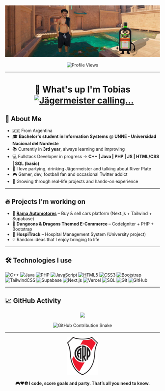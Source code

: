 <p align="center">
  <a href="https://www.tiktok.com/@gangster.pets/video/7503375650271612165">
    <img src="banner.png" alt="@tobiager Banner" width="1200"/>
  </a>
</p>


<p align="center">
  <img src="https://komarev.com/ghpvc/?username=33Tobias&color=red" alt="Profile Views"/>
</p>

---

<h1 align="center">
  👋 What's up I'm Tobias
  <a href="https://www.tiktok.com/@tobiager/photo/7511842834794810630?is_from_webapp=1&sender_device=pc">
    <img src="shotjager.gif" alt="Jägermeister calling..." width="40" style="vertical-align:middle; margin-left:10px;" />
  </a>
</h1>




## 🚀 About Me

- 🇦🇷 From Argentina
- 🎓 **Bachelor's student in Information Systems** @ **UNNE - Universidad Nacional del Nordeste**
- 📚 Currently in **3rd year**, always learning and improving
- 💻 Fullstack Developer in progress → **C++ | Java | PHP | JS | HTML/CSS | SQL (basic)**
- 🎉 I love partying, drinking Jägermeister and talking about River Plate
- 🎮 Gamer, dev, football fan and occasional Twitter addict
- 🧠 Growing through real-life projects and hands-on experience

---

## 🔥 Projects I'm working on

- 🚗 [**Rama Automotores**](https://v0-rama-automotores-website.vercel.app/) – Buy & sell cars platform (Next.js + Tailwind + Supabase)
- 🛒 **Dungeons & Dragons Themed E-Commerce** – CodeIgniter + PHP + Bootstrap
- 🏥 **HospiTrack** – Hospital Management System (University project)
- 💡 Random ideas that I enjoy bringing to life

---

## 🛠️ Technologies I use

![C++](https://img.shields.io/badge/C++-00599C?style=for-the-badge&logo=cplusplus&logoColor=white)
![Java](https://img.shields.io/badge/Java-ED8B00?style=for-the-badge&logo=java&logoColor=white)
![PHP](https://img.shields.io/badge/PHP-777BB4?style=for-the-badge&logo=php&logoColor=white)
![JavaScript](https://img.shields.io/badge/JavaScript-F7DF1E?style=for-the-badge&logo=javascript&logoColor=black)
![HTML5](https://img.shields.io/badge/HTML5-E34F26?style=for-the-badge&logo=html5&logoColor=white)
![CSS3](https://img.shields.io/badge/CSS3-1572B6?style=for-the-badge&logo=css3&logoColor=white)
![Bootstrap](https://img.shields.io/badge/Bootstrap-563D7C?style=for-the-badge&logo=bootstrap&logoColor=white)
![TailwindCSS](https://img.shields.io/badge/TailwindCSS-06B6D4?style=for-the-badge&logo=tailwindcss&logoColor=white)
![Supabase](https://img.shields.io/badge/Supabase-3FCF8E?style=for-the-badge&logo=supabase&logoColor=white)
![Next.js](https://img.shields.io/badge/Next.js-000000?style=for-the-badge&logo=nextdotjs&logoColor=white)
![Vercel](https://img.shields.io/badge/Vercel-000000?style=for-the-badge&logo=vercel&logoColor=white)
![SQL](https://img.shields.io/badge/SQL-4479A1?style=for-the-badge&logo=mysql&logoColor=white)
![Git](https://img.shields.io/badge/Git-F05032?style=for-the-badge&logo=git&logoColor=white)
![GitHub](https://img.shields.io/badge/GitHub-181717?style=for-the-badge&logo=github&logoColor=white)

---

## 📈 GitHub Activity

<p align="center">
  <img src="https://github-readme-stats.vercel.app/api?username=tobiager&show_icons=true&theme=tokyonight" />
</p>

<p align="center">
  <picture>
    <source media="(prefers-color-scheme: dark)" srcset="https://tobiager.github.io/tobiager/github-snake-dark.svg" />
    <source media="(prefers-color-scheme: light)" srcset="https://tobiager.github.io/tobiager/github-snake.svg" />
    <img alt="GitHub Contribution Snake" src="https://tobiager.github.io/tobiager/github-snake.svg" width="1000" />
  </picture>
</p>

---

<p align="center">
  <img src="river.png" alt="River Plate Logo" width="100"/>
</p>

<p align="center"><b>🎮❤️⚽️ I code, score goals and party. That’s all you need to know. </b></p>

<!---
33Tobias/Profile is a special repo because its README.md is shown on my profile.
--->
